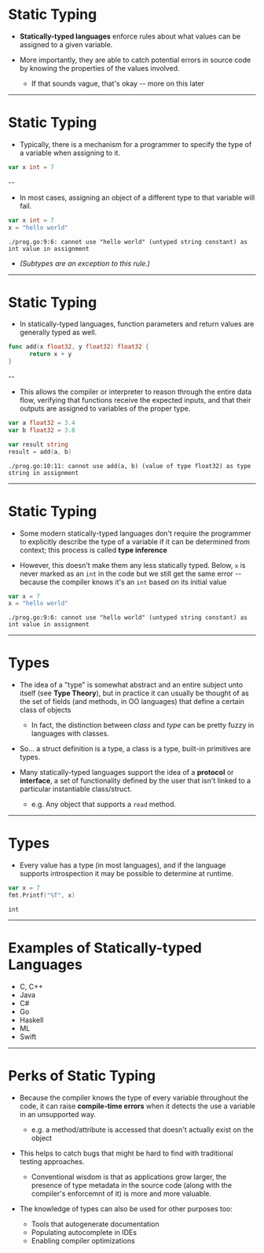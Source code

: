 # Static Typing

- **Statically-typed languages** enforce rules about what values can be assigned to a given variable.

- More importantly, they are able to catch potential errors in source code by knowing the properties of the values involved.

  - If that sounds vague, that's okay -- more on this later

---

# Static Typing

- Typically, there is a mechanism for a programmer to specify the type of a variable when assigning to it.
```go
var x int = 7
```

--

- In most cases, assigning an object of a different type to that variable will fail.
```go
var x int = 7
x = "hello world"
```
```text
./prog.go:9:6: cannot use "hello world" (untyped string constant) as int value in assignment
```

- *(Subtypes are an exception to this rule.)*

---

# Static Typing

- In statically-typed languages, function parameters and return values are generally typed as well.
```go
func add(x float32, y float32) float32 {
	  return x + y
}
```

--

- This allows the compiler or interpreter to reason through the entire data flow, verifying that functions receive the expected inputs, and that their outputs are assigned to variables of the proper type.

```go
var a float32 = 3.4
var b float32 = 3.8

var result string
result = add(a, b)
```
```text
./prog.go:10:11: cannot use add(a, b) (value of type float32) as type string in assignment
```

---

# Static Typing

- Some modern statically-typed languages don't require the programmer to explicitly describe the type of a variable if it can be determined from context; this process is called **type inference**

- However, this doesn't make them any less statically typed. Below, `x` is never marked as an `int` in the code but we still get the same error -- because the compiler knows it's an `int` based on its initial value
```go
var x = 7
x = "hello world"
```
```text
./prog.go:9:6: cannot use "hello world" (untyped string constant) as int value in assignment
```

---

# Types

- The idea of a "type" is somewhat abstract and an entire subject unto itself (see **Type Theory**), but in practice it can usually be thought of as the set of fields (and methods, in OO languages) that define a certain class of objects
  - In fact, the distinction between *class* and *type* can be pretty fuzzy in languages with classes.

- So... a struct definition is a type, a class is a type, built-in primitives are types.

- Many statically-typed languages support the idea of a **protocol** or **interface**, a set of functionality defined by the user that isn't linked to a particular instantiable class/struct.
  - e.g. Any object that supports a `read` method.

---

# Types

- Every value has a type (in most languages), and if the language supports introspection it may be possible to determine at runtime.
```go
var x = 7
fmt.Printf("%T", x)
```
```
int
```

---

# Examples of Statically-typed Languages

- C, C++
- Java
- C#
- Go
- Haskell
- ML
- Swift

---

# Perks of Static Typing

- Because the compiler knows the type of every variable throughout the code, it can raise **compile-time errors** when it detects the use a variable in an unsupported way.

  - e.g. a method/attribute is accessed that doesn't actually exist on the object

- This helps to catch bugs that might be hard to find with traditional testing approaches.

  - Conventional wisdom is that as applications grow larger, the presence of type metadata in the source code (along with the compiler's enforcemnt of it) is more and more valuable.

- The knowledge of types can also be used for other purposes too:
  - Tools that autogenerate documentation
  - Populating autocomplete in IDEs
  - Enabling compiler optimizations
